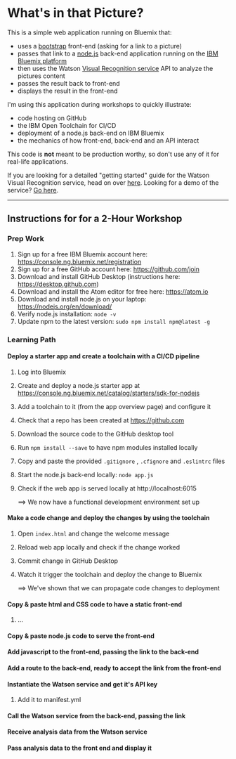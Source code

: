 # What's in that Picture?

This is a simple web application running on Bluemix that:

- uses a [bootstrap](https://v4-alpha.getbootstrap.com/) front-end (asking for a link to a picture)
- passes that link to a [node.js](https://nodejs.org/en/) back-end application running on the [IBM Bluemix platform](https://www.ibm.com/cloud-computing/bluemix/)
- then uses the Watson [Visual Recognition service](https://www.ibm.com/watson/developercloud/doc/visual-recognition/index.html) API to analyze the pictures content
- passes the result back to front-end
- displays the result in the front-end

I'm using this application during workshops to quickly illustrate:

- code hosting on GitHub
- the IBM Open Toolchain for CI/CD
- deployment of a node.js back-end on IBM Bluemix
- the mechanics of how front-end, back-end and an API interact

This code is **not** meant to be production worthy, so don't use any of it for real-life applications.

If you are looking for a detailed "getting started" guide for the Watson Visual Recognition service, head on over [here](https://www.ibm.com/watson/developercloud/doc/visual-recognition/getting-started.html). Looking for a demo of the service? [Go here](https://visual-recognition-demo.mybluemix.net/).

------

## Instructions for for a 2-Hour Workshop

### Prep Work

1. Sign up for a free IBM Bluemix account here: https://console.ng.bluemix.net/registration
2. Sign up for a free GitHub account here: https://github.com/join
3. Download and install GitHub Desktop (instructions here: https://desktop.github.com)
4. Download and install the Atom editor for free here: https://atom.io
5. Download and install node.js on your laptop: https://nodejs.org/en/download/
6. Verify node.js installation: `node -v`
7. Update npm to the latest version: `sudo npm install npm@latest -g`

### Learning Path

#### Deploy a starter app and create a toolchain with a CI/CD pipeline

1. Log into Bluemix

2. Create and deploy a node.js starter app at https://console.ng.bluemix.net/catalog/starters/sdk-for-nodejs

3. Add a toolchain to it (from the app overview page) and configure it

4. Check that a repo has been created at https://github.com

5. Download the source code to the GitHub desktop tool

6. Run `npm install --save` to have npm modules installed locally

7. Copy and paste the provided `.gitignore` , `.cfignore` and `.eslintrc` files

8. Start the node.js back-end locally: `node app.js`

9. Check if the web app is served locally at http://localhost:6015

   ==> We now have a functional development environment set up

#### Make a code change and deploy the changes by using the toolchain

1. Open `index.html` and change the welcome message

2. Reload web app locally and check if the change worked

3. Commit change in GitHub Desktop

4. Watch it trigger the toolchain and deploy the change to Bluemix

   ==> We've shown that we can propagate code changes to deployment

#### Copy & paste html and CSS code to have a static front-end

1. ...

#### Copy & paste node.js code to serve the front-end

#### Add javascript to the front-end, passing the link to the back-end

#### Add a route to the back-end, ready to accept the link from the front-end

#### Instantiate the Watson service and get it's API key

1. Add it to manifest.yml

#### Call the Watson service from the back-end, passing the link

#### Receive analysis data from the Watson service

#### Pass analysis data to the front end and display it





